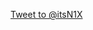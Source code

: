 <a href="https://twitter.com/intent/tweet?screen_name=itsN1X&ref_src=twsrc%5Etfw" class="twitter-mention-button" data-size="large" data-related="@N1Xbot" data-show-count="true">Tweet to @itsN1X</a><script async src="//platform.twitter.com/widgets.js" charset="utf-8"></script>
